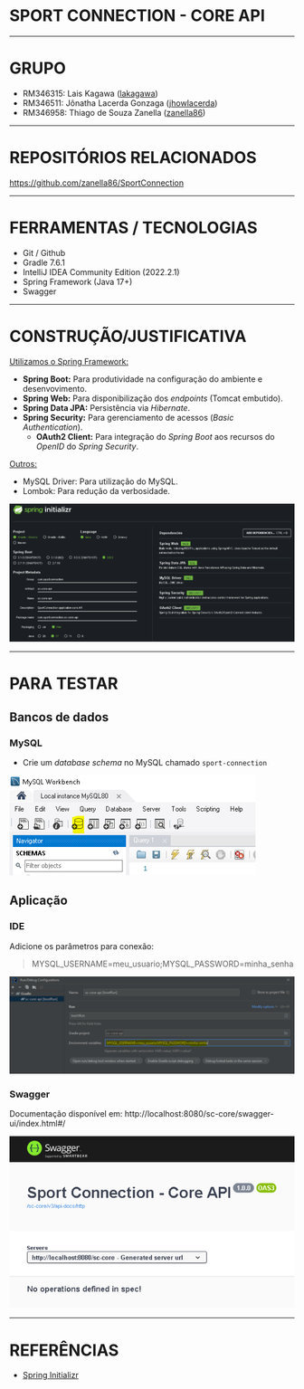 # SPORT CONNECTION - CORE API

---

# GRUPO

- RM346315: Lais Kagawa ([lakagawa](https://github.com/lakagawa))
- RM346511: Jônatha Lacerda Gonzaga ([jhowlacerda](https://github.com/jhowlacerda))
- RM346958: Thiago de Souza Zanella ([zanella86](https://github.com/zanella86))

---

# REPOSITÓRIOS RELACIONADOS

https://github.com/zanella86/SportConnection

---

# FERRAMENTAS / TECNOLOGIAS

- Git / Github
- Gradle 7.6.1
- IntelliJ IDEA Community Edition (2022.2.1)
- Spring Framework (Java 17+)
- Swagger

---

# CONSTRUÇÃO/JUSTIFICATIVA

<u>Utilizamos o Spring Framework:</u>

- **Spring Boot:** Para produtividade na configuração do ambiente e desenvovimento.
- **Spring Web:** Para disponibilização dos _endpoints_ (Tomcat embutido).
- **Spring Data JPA:** Persistência via _Hibernate_.
- **Spring Security:** Para gerenciamento de acessos (_Basic Authentication_).
  - **OAuth2 Client:** Para integração do _Spring Boot_ aos recursos do _OpenID_ do _Spring Security_.

<u>Outros:</u>

- MySQL Driver: Para utilização do MySQL.
- Lombok: Para redução da verbosidade.

![Spring Initializr](docs/spring-initializr-setup.PNG)

---

# PARA TESTAR

## Bancos de dados

### MySQL

- Crie um *database schema* no MySQL chamado `sport-connection`

![MySQL-Create-Schema](docs/mysql-schema-create.PNG)

## Aplicação

### IDE

Adicione os parâmetros para conexão:

> MYSQL_USERNAME=meu_usuario;MYSQL_PASSWORD=minha_senha

![Intellij-bootRun-Arguments](docs/intellij-bootrun-arguments.PNG)

### Swagger

Documentação disponível em: http://localhost:8080/sc-core/swagger-ui/index.html#/

![Swagger - Home](docs/swagger.PNG)

---

# REFERÊNCIAS

- [Spring Initializr](https://start.spring.io/;)
